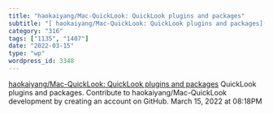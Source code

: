 ```yaml
---
title: "haokaiyang/Mac-QuickLook: QuickLook plugins and packages"
subtitle: "[ haokaiyang/Mac-QuickLook: QuickLook plugins and packages](https://github.com/haokaiyang/Mac-QuickL..."
category: "316"
tags: ["1135", "1407"]
date: "2022-03-15"
type: "wp"
wordpress_id: 3348
---
```

[ haokaiyang/Mac-QuickLook: QuickLook plugins and packages](https://github.com/haokaiyang/Mac-QuickLook)
 QuickLook plugins and packages. Contribute to haokaiyang/Mac-QuickLook development by creating an account on GitHub.
March 15, 2022 at 08:18PM